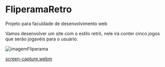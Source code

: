 # FliperamaRetro
Projeto para faculdade de desenvolvimento web

Vamos desenvolver um site com o estilo retrô, nele irá conter cinco jogos que serão jogavéis para o usuário.

![imagemFliperama](https://github.com/CamilaDelazari/FliperamaRetro/assets/104705452/3ce5b8fe-3340-4476-b2b7-310bf95e5465)

[screen-capture.webm](https://github.com/CamilaDelazari/FliperamaRetro/assets/62223796/4fe96662-bcba-4d51-bf0d-dac9231b1cf1)
